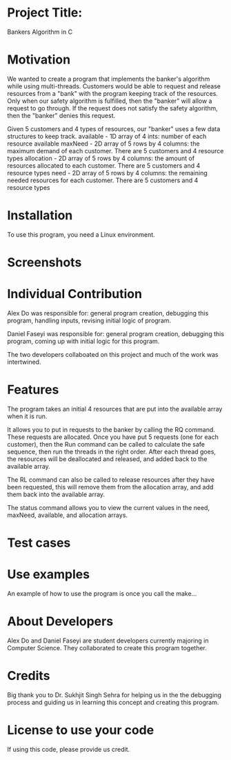 # Project Title: 
Bankers Algorithm in C

# Motivation
We wanted to create a program that implements the banker's algorithm while using multi-threads.
Customers would be able to request and release resources from a "bank" with the program keeping track of the resources. Only when our safety algorithm is fulfilled, then the "banker" will allow a request to go through. If the request does not satisfy the safety algorithm, then the "banker" denies this request.

Given 5 customers and 4 types of resources, our "banker" uses a few data structures to keep track.
available - 1D array of 4 ints: number of each resource available
maxNeed - 2D array of 5 rows by 4 columns: the maximum demand of each customer. There are 5 customers and 4 resource types
allocation - 2D array of 5 rows by 4 columns: the amount of resources allocated to each customer. There are 5 customers and 4 resource types
need - 2D array of 5 rows by 4 columns: the remaining needed resources for each customer. There are 5 customers and 4 resource types

# Installation
To use this program, you need a Linux environment.

# Screenshots

# Individual Contribution
Alex Do was responsible for: general program creation, debugging this program, handling inputs, revising initial logic of program.

Daniel Faseyi was responsible for: general program creation, debugging this program, coming up with initial logic for this program.

The two developers collaboated on this project and much of the work was intertwined.

# Features
The program takes an initial 4 resources that are put into the available array when it is run.

It allows you to put in requests to the banker by calling the RQ command. These requests are allocated. Once you have put 5 requests (one for each customer), then the Run command can be called to calculate the safe sequence, then run the threads in the right order. After each thread goes, the resources will be deallocated and released, and added back to the available array.

The RL command can also be called to release resources after they have been requested, this will remove them from the allocation array, and add them back into the available array.

The status command allows you to view the current values in the need, maxNeed, available, and allocation arrays.

# Test cases


# Use examples
An example of how to use the program is once you call the make...

# About Developers
Alex Do and Daniel Faseyi are student developers currently majoring in Computer Science. They collaborated to create this program together.

# Credits
Big thank you to Dr. Sukhjit Singh Sehra for helping us in the the debugging process and guiding us in learning this concept and creating this program.

# License to use your code
If using this code, please provide us credit.